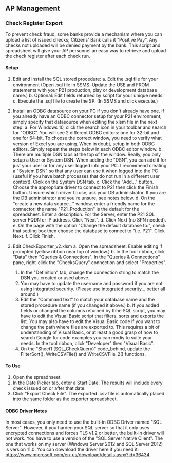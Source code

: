 ## AP Management

### Check Register Export

To prevent check fraud, some banks provide a mechanism where you can upload a list of issued checks; Citizens' Bank calls it "Positive Pay". Any checks not uploaded will be denied payment by the bank. This script and spreadsheet will give your AP personnel an easy way to retrieve and upload the check register after each check run.

#### Setup

1. Edit and install the SQL stored procedure:
   a. Edit the .sql file for your environment (Open .sql file in SSMS. Update the USE and FROM statements with your P21 production, play or development database name.)
   b. Optional: Edit fields returned by script for your unique needs.
   c. Execute the .sql file to create the SP. (In SSMS and click execute.)
2. Install an ODBC datasource on your PC if you don't already have one. If you already have an ODBC connector setup for your P21 environment, simply specify that datasource when editing the xlsm file in the next step.
   a. For Windows 10, click the search icon in your toolbar and search for "ODBC". You will see 2 different ODBC editors: one for 32-bit and one for 64-bit. To choose the correct window, you need to verify what version of Excel you are using. When in doubt, setup in both ODBC editors. Simply repeat the steps below in each ODBC editor window.
   b. There are multiple DSN tabs at the top of the window. Really, you only setup a User or System DSN. When adding the "DSN", you can add it for just your user or for any user logged into your PC. I recommend creating a "System DSN" so that any user can use it when logged into the PC (useful if you have batch processes that do not run in a different user context). Clcik on the System DSN tab.
   c. Click the "Add..." button. Choose the appropriate driver to connect to P21 then click the Finish button. Unsure which driver to use, ask your DB administrator. If you are the DB administrator and you're unsure, see notes below.
   d. On the "create a new data source..." window, enter a friendly name for the connector; the name "P21_Production" is the default for the spreadsheet. Enter a description. For the Server, enter the P21 SQL server FQDN or IP address. Click "Next". 
   d. Click Next (no SPN needed).
   e. On the page with the option "Change the default database to:", check that setting box then choose the database to connect to "i.e. P21". Click Next.
   f. Click Finish.
   
2. Edit CheckExporter_v2.xlsm
   a. Open the spreadsheet. Enable editing if prompted (yellow ribbon near top of window.)
   b. In the tool ribbon, click "Data" then "Queries & Connections". In the "Queries & Connections" pane, right-click the "ChecksQuery" connection and select "Properties". 
      1. In the "Definition" tab, change the connection string to match the DSN you created or used above. 
	  2. You may have to update the username and password if you are not using integrated security. (Please use integrated security... better all around.) 
	  3. Edit the "Command text" to match your database name and the stored procedure name (if you changed it above.)
   b. If you added fields or changed the columns returned by thhe SQL script, you may have to edit the Visual Basic script that filters, sorts and exports the list. You may also have to edit the Visual Basic code if you want to change the path where files are exported to. This requires a bit of understanding of Visual Basic, or at least a good grasp of how to search Google for code examples you can modiy to suite your needs. In the tool ribbon, click "Developer" then "Visual Basic".
	  1. On the "Sheet1 (SQL_CheckQuery)" code_behind, update the FilterSort(),  WriteCSVFile() and WriteCSVFile_2() functions.
   
#### To Use

1. Open the spreadhseet.
2. In the Date Picker tab, enter a Start Date. The results will include every check issued on or after that date.
3. Click "Export Check File". The exported .csv file is automatically placed into the same folder as the exporter spreadsheet.

#### ODBC Driver Notes

In most cases, you only need to use the built-in ODBC Driver named "SQL Server". However, if you harden your SQL server so that it only uses encrypted connections and forces TLS v1.2 or better, the built-in driver will not work. You have to use a version of the "SQL Server Native Client". The one that works on my server (Windows Server 2012 and SQL Server 2012) is version 11.0. You can download the driver here if you need it: https://www.microsoft.com/en-us/download/details.aspx?id=36434
